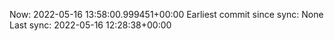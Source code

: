 Now: 2022-05-16 13:58:00.999451+00:00 Earliest commit since sync: None Last sync: 2022-05-16 12:28:38+00:00
